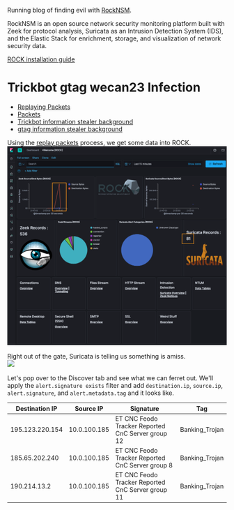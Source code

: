 Running blog of finding evil with [RockNSM](https://rocknsm.io).

RockNSM is an open source network security monitoring platform built with Zeek for protocol analysis, Suricata as an Intrusion Detection System (IDS), and the Elastic Stack for enrichment, storage, and visualization of network security data.

[ROCK installation guide](./rock-install.md)

# Trickbot gtag wecan23 Infection
- [Replaying Packets](https://github.com/huntops-blue/huntops-blue.github.io/blob/master/rock-install.md#getting-data-into-rock)
- [Packets](https://www.malware-traffic-analysis.net/2020/02/19/index.html)
- [Trickbot information stealer background](https://unit42.paloaltonetworks.com/trickbot-campaign-uses-fake-payroll-emails-to-conduct-phishing-attacks/)
- [gtag information stealer background](https://www.fireeye.com/blog/threat-research/2019/01/a-nasty-trick-from-credential-theft-malware-to-business-disruption.html)

Using the [replay packets](https://github.com/huntops-blue/huntops-blue.github.io/blob/master/rock-install.md#getting-data-into-rock) process, we get some data into ROCK.
![](./images/2-20-20-1.png)

Right out of the gate, Suricata is telling us something is amiss.  
![](./images/2-20-2.png)

Let's pop over to the Discover tab and see what we can ferret out. We'll apply the `alert.signature exists` filter and add `destination.ip`, `source.ip`, `alert.signature`, and `alert.metadata.tag` and it looks like.

| Destination IP  | Source IP    | Signature                                         | Tag            |
|-----------------|--------------|---------------------------------------------------|----------------|
| 195.123.220.154 | 10.0.100.185 | ET CNC Feodo Tracker Reported CnC Server group 12 | Banking_Trojan |
| 185.65.202.240  | 10.0.100.185 | ET CNC Feodo Tracker Reported CnC Server group 8  | Banking_Trojan |
| 190.214.13.2    | 10.0.100.185 | ET CNC Feodo Tracker Reported CnC Server group 11 | Banking_Trojan |
